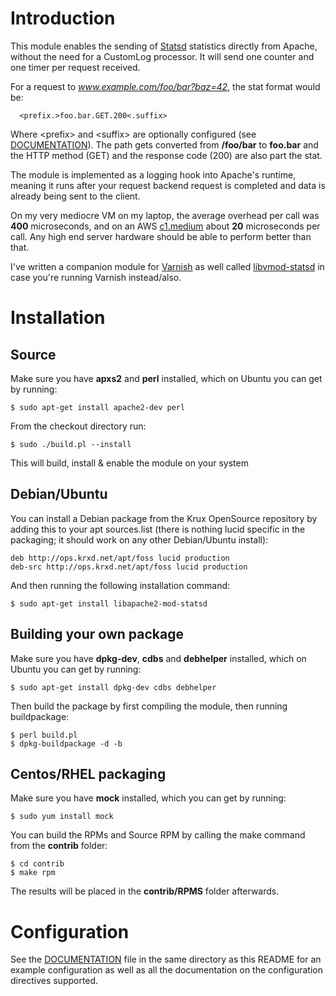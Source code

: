 Introduction
============

This module enables the sending of [Statsd](http:/github.com/etsy/statsd) statistics directly
from Apache, without the need for a CustomLog processor. It will
send one counter and one timer per request received.

For a request to _www.example.com/foo/bar?baz=42_, the stat format
would be:

```
  <prefix.>foo.bar.GET.200<.suffix>
```

Where \<prefix> and \<suffix> are optionally configured (see [DOCUMENTATION](DOCUMENTATION)).
The path gets converted from **/foo/bar** to **foo.bar** and the HTTP method
(GET) and the response code (200) are also part the stat.

The module is implemented as a logging hook into Apache's runtime,
meaning it runs after your request backend request is completed
and data is already being sent to the client.

On my very mediocre VM on my laptop, the average overhead per call was **400** microseconds,
and on an AWS [c1.medium](http://docs.aws.amazon.com/AWSEC2/latest/UserGuide/instance-types.html)
about **20** microseconds per call. Any high end server hardware should be able to perform
better than that.

I've written a companion module for [Varnish](http:/varnish-cache.org) as well called
[libvmod-statsd](https://github.com/jib/libvmod-statsd) in case you're running Varnish instead/also.

Installation
============

Source
------

Make sure you have **apxs2** and **perl** installed, which on Ubuntu you can get by running:

```
$ sudo apt-get install apache2-dev perl
```

From the checkout directory run:

```
$ sudo ./build.pl --install
```

This will build, install & enable the module on your system

Debian/Ubuntu
-------------

You can install a Debian package from the Krux OpenSource repository
by adding this to your apt sources.list (there is nothing lucid specific
in the packaging; it should work on any other Debian/Ubuntu install):

```
deb http://ops.krxd.net/apt/foss lucid production
deb-src http://ops.krxd.net/apt/foss lucid production
```

And then running the following installation command:

```
$ sudo apt-get install libapache2-mod-statsd
```

Building your own package
-------------------------

Make sure you have **dpkg-dev**, **cdbs** and **debhelper** installed, which on Ubuntu you can get by running:

```
$ sudo apt-get install dpkg-dev cdbs debhelper
```

Then build the package by first compiling the module, then running buildpackage:

```
$ perl build.pl
$ dpkg-buildpackage -d -b
```

Centos/RHEL packaging
---------------------

Make sure you have **mock** installed, which you can get by running:

```
$ sudo yum install mock
```

You can build the RPMs and Source RPM by calling the make command from the **contrib** folder:
```
$ cd contrib
$ make rpm
```

The results will be placed in the **contrib/RPMS** folder afterwards.


Configuration
=============

See the [DOCUMENTATION](DOCUMENTATION) file in the same directory as this README for an
example configuration as well as all the documentation on the configuration directives
supported.


